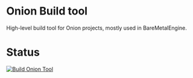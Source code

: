 # Onion Build tool
High-level build tool for Onion projects, mostly used in BareMetalEngine.

# Status
[![Build Onion Tool](https://github.com/BareMetalEngine/onion_tool/actions/workflows/test_push.yml/badge.svg?branch=main)](https://github.com/BareMetalEngine/onion_tool/actions/workflows/push.yml)

